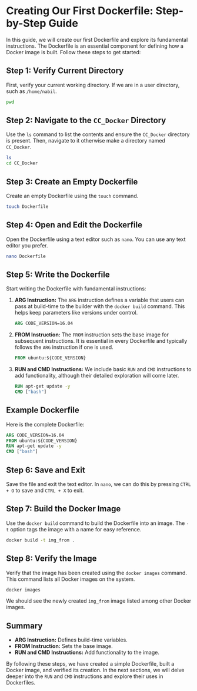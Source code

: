 # Creating Our First Dockerfile: Step-by-Step Guide

In this guide, we will create our first Dockerfile and explore its fundamental instructions. The Dockerfile is an essential component for defining how a Docker image is built. Follow these steps to get started:

## Step 1: Verify Current Directory

First, verify your current working directory. If we are in a user directory, such as `/home/nabil`.

```sh
pwd
```

## Step 2: Navigate to the `CC_Docker` Directory

Use the `ls` command to list the contents and ensure the `CC_Docker` directory is present. Then, navigate to it otherwise make a directory named `CC_Docker`.

```sh
ls
cd CC_Docker
```

## Step 3: Create an Empty Dockerfile

Create an empty Dockerfile using the `touch` command.

```sh
touch Dockerfile
```

## Step 4: Open and Edit the Dockerfile

Open the Dockerfile using a text editor such as `nano`. You can use any text editor you prefer.

```sh
nano Dockerfile
```

## Step 5: Write the Dockerfile

Start writing the Dockerfile with fundamental instructions:

1. **ARG Instruction:**
   The `ARG` instruction defines a variable that users can pass at build-time to the builder with the `docker build` command. This helps keep parameters like versions under control.

    ```Dockerfile
    ARG CODE_VERSION=16.04
    ```

2. **FROM Instruction:**
   The `FROM` instruction sets the base image for subsequent instructions. It is essential in every Dockerfile and typically follows the `ARG` instruction if one is used.

    ```Dockerfile
    FROM ubuntu:${CODE_VERSION}
    ```

3. **RUN and CMD Instructions:**
   We include basic `RUN` and `CMD` instructions to add functionality, although their detailed exploration will come later.

    ```Dockerfile
    RUN apt-get update -y
    CMD ["bash"]
    ```

## Example Dockerfile

Here is the complete Dockerfile:

```Dockerfile
ARG CODE_VERSION=16.04
FROM ubuntu:${CODE_VERSION}
RUN apt-get update -y
CMD ["bash"]
```

## Step 6: Save and Exit

Save the file and exit the text editor. In `nano`, we can do this by pressing `CTRL + O` to save and `CTRL + X` to exit.

## Step 7: Build the Docker Image

Use the `docker build` command to build the Dockerfile into an image. The `-t` option tags the image with a name for easy reference.

```sh
docker build -t img_from .
```

## Step 8: Verify the Image

Verify that the image has been created using the `docker images` command. This command lists all Docker images on the system.

```sh
docker images
```

We should see the newly created `img_from` image listed among other Docker images.

## Summary

- **ARG Instruction:** Defines build-time variables.
- **FROM Instruction:** Sets the base image.
- **RUN and CMD Instructions:** Add functionality to the image.

By following these steps, we have created a simple Dockerfile, built a Docker image, and verified its creation. In the next sections, we will delve deeper into the `RUN` and `CMD` instructions and explore their uses in Dockerfiles.